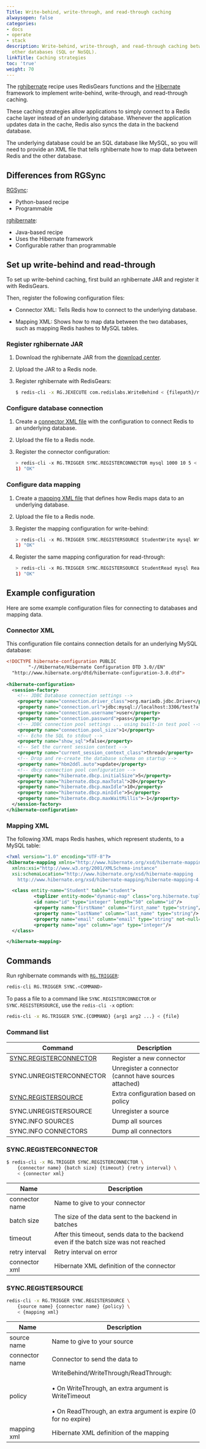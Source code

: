 ```yaml
---
Title: Write-behind, write-through, and read-through caching
alwaysopen: false
categories:
- docs
- operate
- stack
description: Write-behind, write-through, and read-through caching between Redis and
  other databases (SQL or NoSQL).
linkTitle: Caching strategies
toc: 'true'
weight: 70
---
```


The [rghibernate](https://github.com/RedisGears/rghibernate) recipe uses RedisGears functions and the [Hibernate](https://hibernate.org/) framework to implement write-behind, write-through, and read-through caching.

These caching strategies allow applications to simply connect to a Redis cache layer instead of an underlying database. Whenever the application updates data in the cache, Redis also syncs the data in the backend database.

The underlying database could be an SQL database like MySQL, so you will need to provide an XML file that tells rghibernate how to map data between Redis and the other database.

## Differences from RGSync

[RGSync](https://github.com/RedisGears/rgsync):
- Python-based recipe
- Programmable

[rghibernate](https://github.com/RedisGears/rghibernate):
- Java-based recipe
- Uses the Hibernate framework
- Configurable rather than programmable

## Set up write-behind and read-through

To set up write-behind caching, first build an rghibernate JAR and register it with RedisGears.

Then, register the following configuration files:

- Connector XML: Tells Redis how to connect to the underlying database.

- Mapping XML: Shows how to map data between the two databases, such as mapping Redis hashes to MySQL tables.

### Register rghibernate JAR

1. Download the rghibernate JAR from the [download center](https://redis.com/redis-enterprise-software/download-center/modules/).

1. Upload the JAR to a Redis node.

1. Register rghibernate with RedisGears:

    ```sh
    $ redis-cli -x RG.JEXECUTE com.redislabs.WriteBehind < {filepath}/rghibernate-0.1.1-jar-with-dependencies.jar
    ```

### Configure database connection

1. Create a [connector XML file](#connector-xml) with the configuration to connect Redis to an underlying database.

1. Upload the file to a Redis node.

1. Register the connector configuration:

    ```sh
    > redis-cli -x RG.TRIGGER SYNC.REGISTERCONNECTOR mysql 1000 10 5 < src/test/resources/mysql_hibernate.cfg.xml 
    1) "OK"
    ```

### Configure data mapping

1. Create a [mapping XML file](#mapping-xml) that defines how Redis maps data to an underlying database.

1. Upload the file to a Redis node.

1. Register the mapping configuration for write-behind:

    ```sh
    > redis-cli -x RG.TRIGGER SYNC.REGISTERSOURCE StudentWrite mysql WriteBehind < src/test/resources/Student.hbm.xml 
    1) "OK"
    ````

1. Register the same mapping configuration for read-through:

    ```sh
    > redis-cli -x RG.TRIGGER SYNC.REGISTERSOURCE StudentRead mysql ReadThrough 0 < src/test/resources/Student.hbm.xml 
    1) "OK"
    ````
## Example configuration

Here are some example configuration files for connecting to databases and mapping data.

### Connector XML

This configuration file contains connection details for an underlying MySQL database:

```xml
<!DOCTYPE hibernate-configuration PUBLIC
        "-//Hibernate/Hibernate Configuration DTD 3.0//EN"
  "http://www.hibernate.org/dtd/hibernate-configuration-3.0.dtd">
        
<hibernate-configuration>
  <session-factory>
    <!-- JDBC Database connection settings -->
    <property name="connection.driver_class">org.mariadb.jdbc.Driver</property>
    <property name="connection.url">jdbc:mysql://localhost:3306/test?allowPublicKeyRetrieval=true&amp;useSSL=false</property>
    <property name="connection.username">user</property>
    <property name="connection.password">pass</property>
    <!-- JDBC connection pool settings ... using built-in test pool -->
    <property name="connection.pool_size">1</property>
    <!-- Echo the SQL to stdout -->
    <property name="show_sql">false</property>
    <!-- Set the current session context -->
    <property name="current_session_context_class">thread</property>
    <!-- Drop and re-create the database schema on startup -->
    <property name="hbm2ddl.auto">update</property>
    <!-- dbcp connection pool configuration -->
    <property name="hibernate.dbcp.initialSize">5</property>
    <property name="hibernate.dbcp.maxTotal">20</property>
    <property name="hibernate.dbcp.maxIdle">10</property>
    <property name="hibernate.dbcp.minIdle">5</property>
    <property name="hibernate.dbcp.maxWaitMillis">-1</property>
  </session-factory>
</hibernate-configuration>
```

### Mapping XML

The following XML maps Redis hashes, which represent students, to a MySQL table:

```xml
<?xml version="1.0" encoding="UTF-8"?>
<hibernate-mapping xmlns="http://www.hibernate.org/xsd/hibernate-mapping"
  xmlns:xsi="http://www.w3.org/2001/XMLSchema-instance"
  xsi:schemaLocation="http://www.hibernate.org/xsd/hibernate-mapping
    http://www.hibernate.org/xsd/hibernate-mapping/hibernate-mapping-4.0.xsd">

  <class entity-name="Student" table="student">
          <tuplizer entity-mode="dynamic-map" class="org.hibernate.tuple.entity.DynamicMapEntityTuplizer"/>
          <id name="id" type="integer" length="50" column="id"/>
          <property name="firstName" column="first_name" type="string"/>
          <property name="lastName" column="last_name" type="string"/>
          <property name="email" column="email" type="string" not-null="true"/>
          <property name="age" column="age" type="integer"/>
  </class>

</hibernate-mapping>
```
## Commands

Run rghibernate commands with [`RG.TRIGGER`](http://oss.redis.com/redisgears/commands.html#rgtrigger):

```sh
redis-cli RG.TRIGGER SYNC.<COMMAND>
```

To pass a file to a command like `SYNC.REGISTERCONNECTOR` or `SYNC.REGISTERSOURCE`, use the <nobr>`redis-cli -x`</nobr> option:

```sh
redis-cli -x RG.TRIGGER SYNC.{COMMAND} {arg1 arg2 ...} < {file}
```

### Command list

| Command | Description |
|---------|-------------|
| [SYNC.REGISTERCONNECTOR](#syncregisterconnector) | Register a new connector |
| SYNC.UNREGISTERCONNECTOR | Unregister a connector (cannot have sources attached) |
| [SYNC.REGISTERSOURCE](#syncregistersource) | Extra configuration based on policy |
| SYNC.UNREGISTERSOURCE | Unregister a source |
| SYNC.INFO SOURCES | Dump all sources |
| SYNC.INFO CONNECTORS | Dump all connectors |

### SYNC.REGISTERCONNECTOR

```sh
$ redis-cli -x RG.TRIGGER SYNC.REGISTERCONNECTOR \
    {connector name} {batch size} {timeout} {retry interval} \
    < {connector xml}
```

| Name | Description |
|------|-------------|
| connector name | Name to give to your connector |
| batch size | The size of the data sent to the backend in batches |
| timeout | After this timeout, sends data to the backend even if the batch size was not reached |
| retry interval | Retry interval on error |
| connector xml | Hibernate XML definition of the connector |

### SYNC.REGISTERSOURCE

```sh
redis-cli -x RG.TRIGGER SYNC.REGISTERSOURCE \
    {source name} {connector name} {policy} \
    < {mapping xml}
```

| Name | Description |
|------|-------------|
| source name | Name to give to your source |
| connector name | Connector to send the data to |
| policy | WriteBehind/WriteThrough/ReadThrough: <br></br>• On WriteThrough, an extra argument is WriteTimeout <br></br>• On ReadThrough, an extra argument is expire (0 for no expire) |
| mapping xml | Hibernate XML definition of the mapping |

